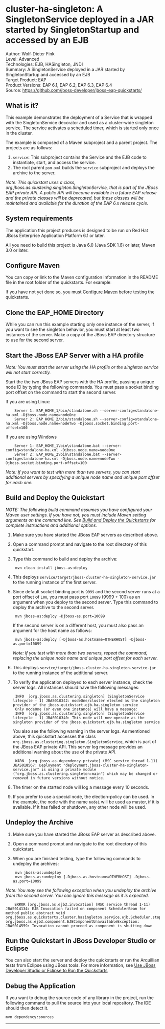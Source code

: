 cluster-ha-singleton: A SingletonService deployed in a JAR started by SingletonStartup and accessed by an EJB
=============================================================================================================
Author: Wolf-Dieter Fink  
Level: Advanced  
Technologies: EJB, HASingleton, JNDI  
Summary: A SingletonService deployed in a JAR started by SingletonStartup and accessed by an EJB  
Target Product: EAP  
Product Versions: EAP 6.1, EAP 6.2, EAP 6.3, EAP 6.4  
Source: <https://github.com/jboss-developer/jboss-eap-quickstarts/>  

What is it?
-----------

This example demonstrates the deployment of a Service that is wrapped with the SingletonService decorator
and used as a cluster-wide singleton service.
The service activates a scheduled timer, which is started only once in the cluster.

The example is composed of a Maven subproject and a parent project. The projects are as follows:

1. `service`: This subproject contains the Service and the EJB code to instantiate, start, and access the service.
2. The root parent `pom.xml` builds the `service` subproject and deploys the archive to the server.

_Note: This quickstart uses a class, org.jboss.as.clustering.singleton.SingletonService, that is part of the JBoss EAP private API. A public API will become available in a future EAP release and the private classes will be deprecated, but these classes will be maintained and available for the duration of the EAP 6.x release cycle._


System requirements
-------------------

The application this project produces is designed to be run on Red Hat JBoss Enterprise Application Platform 6.1 or later. 

All you need to build this project is Java 6.0 (Java SDK 1.6) or later, Maven 3.0 or later.

 
Configure Maven
---------------

You can copy or link to the Maven configuration information in the README file in the root folder of the quickstarts. For example:

If you have not yet done so, you must [Configure Maven](https://github.com/jboss-developer/jboss-developer-shared-resources/blob/master/guides/CONFIGURE_MAVEN.md#configure-maven-to-build-and-deploy-the-quickstarts) before testing the quickstarts.


Clone the EAP_HOME Directory
----------------------------

While you can run this example starting only one instance of the server, if you want to see the singleton behavior, you must start at least two instances of the server. Make a copy of the JBoss EAP directory structure to use for the second server.


Start the JBoss EAP Server with a HA profile
-------------------------

_Note: You must start the server using the HA profile or the singleton service will not start correctly._

Start the the two JBoss EAP servers with the HA profile, passing a unique node ID by typing the following commands. You must pass a socket binding port offset on the command to start the second server. 

If you are using Linux:

        Server 1: EAP_HOME_1/bin/standalone.sh --server-config=standalone-ha.xml -Djboss.node.name=nodeOne
        Server 2: EAP_HOME_2/bin/standalone.sh --server-config=standalone-ha.xml -Djboss.node.name=nodeTwo -Djboss.socket.binding.port-offset=100

If you are using Windows

        Server 1: EAP_HOME_1\bin\standalone.bat --server-config=standalone-ha.xml -Djboss.node.name=nodeOne
        Server 2: EAP_HOME_2\bin\standalone.bat --server-config=standalone-ha.xml -Djboss.node.name=nodeTwo -Djboss.socket.binding.port-offset=100

_Note: If you want to test with more than two servers, you can start additional servers by specifying a unique node name and unique port offset for each one._

Build and Deploy the Quickstart
-------------------------

_NOTE: The following build command assumes you have configured your Maven user settings. If you have not, you must include Maven setting arguments on the command line. See [Build and Deploy the Quickstarts](../README.md#build-and-deploy-the-quickstarts) for complete instructions and additional options._

1. Make sure you have started the JBoss EAP servers as described above.
2. Open a command prompt and navigate to the root directory of this quickstart.
3. Type this command to build and deploy the archive:

        mvn clean install jboss-as:deploy

4. This deploys `service/target/jboss-cluster-ha-singleton-service.jar` to the running instance of the first server.
5. Since default socket binding port is `9999` and the second server runs at a port offset of `100`, you must pass port `10099` (9999 + 100) as an argument when you deploy to the second server. Type this command to deploy the archive to the second server. 

        mvn jboss-as:deploy -Djboss-as.port=10099
    
    If the second server is on a different host, you must also pass an argument for the host name as follows:
    
        mvn jboss-as:deploy [-Djboss-as.hostname=OTHERHOST] -Djboss-as.port=10099
    _Note: If you test with more than two servers, repeat the command, replacing the unique node name and unique port offset for each server._
6. This deploys `service/target/jboss-cluster-ha-singleton-service.jar` to the running instance of the additional server.
 
7. To verify the application deployed to each server instance, check the server logs. All instances should have the following messages:

        INFO  [org.jboss.as.clustering.singleton] (SingletonService lifecycle - 1) JBAS010342: nodeOne/cluster elected as the singleton provider of the jboss.quickstart.ejb.ha.singleton service
        Only nodeOne (or even one instance) will have a message:
        INFO  [org.jboss.as.clustering.singleton] (SingletonService lifecycle - 1) JBAS010340: This node will now operate as the singleton provider of the jboss.quickstart.ejb.ha.singleton service
        
    You also see the following warning in the server logs. As mentioned above, this quickstart accesses the class `org.jboss.as.clustering.singleton.SingletonService`, which is part of the JBoss EAP private API. This server log message provides an additional warning about the use of the private API.
   
        WARN  [org.jboss.as.dependency.private] (MSC service thread 1-11) JBAS018567: Deployment "deployment.jboss-cluster-ha-singleton-service.jar" is using a private module ("org.jboss.as.clustering.singleton:main") which may be changed or removed in future versions without notice.


8. The timer on the started node will log a message every 10 seconds.

9. If you prefer to use a special node, the election-policy can be used.
   In the example, the node with the name `node1` will be used as master, if it is available.
   If it has failed or shutdown, any other node will be used.


Undeploy the Archive
--------------------

1. Make sure you have started the JBoss EAP server as described above.
2. Open a command prompt and navigate to the root directory of this quickstart.
3. When you are finished testing, type the following commands to undeploy the archives:

        mvn jboss-as:undeploy
        mvn jboss-as:undeploy [-Djboss-as.hostname=OTHERHOST] -Djboss-as.port=10099

_Note: You may see the following exception when you undeploy the archive from the second server. You can ignore this message as it is expected._

        ERROR [org.jboss.as.ejb3.invocation] (MSC service thread 1-11) JBAS014134: EJB Invocation failed on component SchedulerBean for method public abstract void org.jboss.as.quickstarts.cluster.hasingleton.service.ejb.Scheduler.stop(): org.jboss.as.ejb3.component.EJBComponentUnavailableException: JBAS014559: Invocation cannot proceed as component is shutting down


Run the Quickstart in JBoss Developer Studio or Eclipse
-------------------------------------
You can also start the server and deploy the quickstarts or run the Arquillian tests from Eclipse using JBoss tools. For more information, see [Use JBoss Developer Studio or Eclipse to Run the Quickstarts](https://github.com/jboss-developer/jboss-developer-shared-resources/blob/master/guides/USE_JBDS.md#use-jboss-developer-studio-or-eclipse-to-run-the-quickstarts) 

Debug the Application
------------------------------------

If you want to debug the source code of any library in the project, run the following command to pull the source into your local repository. The IDE should then detect it.

    mvn dependency:sources
   

------------------------------------
